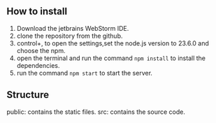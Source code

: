 ## How to install
1. Download the jetbrains WebStorm IDE.
2. clone the repository from the github.
3. control+, to open the settings,set the node.js version to 23.6.0 and choose the npm.
4. open the terminal and run the command `npm install` to install the dependencies.
5. run the command `npm start` to start the server.

## Structure
public: contains the static files.
src: contains the source code.
